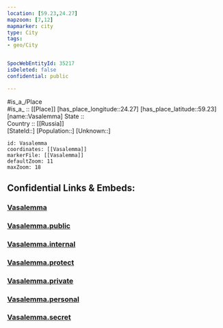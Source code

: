 ```yaml
---
location: [59.23,24.27] 
mapzoom: [7,12] 
mapmarker: city 
type: City
tags:
- geo/City


SpocWebEntityId: 35217
isDeleted: false
confidential: public

---
```

#is_a_/Place  
#is_a_ :: [[Place]] 
[has_place_longitude::24.27] 
[has_place_latitude::59.23] 
[name::Vasalemma] 
State ::  
Country :: [[Russia]]  
[StateId::] 
[Population::] 
[Unknown::] 


```leaflet
id: Vasalemma
coordinates: [[Vasalemma]] 
markerFile: [[Vasalemma]] 
defaultZoom: 11 
maxZoom: 18
```


## Confidential Links & Embeds: 

### [Vasalemma](/_Standards/Earth/Continent/Europe/Europe~North/Estonia/Counties~Estonia/Harju/City/Vasalemma.md) 

### [Vasalemma.public](/_public/Earth/Continent/Europe/Europe~North/Estonia/Counties~Estonia/Harju/City/Vasalemma.public.md) 

### [Vasalemma.internal](/_internal/Earth/Continent/Europe/Europe~North/Estonia/Counties~Estonia/Harju/City/Vasalemma.internal.md) 

### [Vasalemma.protect](/_protect/Earth/Continent/Europe/Europe~North/Estonia/Counties~Estonia/Harju/City/Vasalemma.protect.md) 

### [Vasalemma.private](/_private/Earth/Continent/Europe/Europe~North/Estonia/Counties~Estonia/Harju/City/Vasalemma.private.md) 

### [Vasalemma.personal](/_personal/Earth/Continent/Europe/Europe~North/Estonia/Counties~Estonia/Harju/City/Vasalemma.personal.md) 

### [Vasalemma.secret](/_secret/Earth/Continent/Europe/Europe~North/Estonia/Counties~Estonia/Harju/City/Vasalemma.secret.md)

